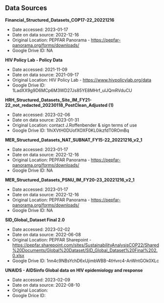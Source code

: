 ## Data Sources

**Financial_Structured_Datasets_COP17-22_20221216**
  - Date accessed: 2023-01-17
  - Date on data source: 2022-12-16
  - Original Location: PEPFAR Panorama - https://pepfar-panorama.org/forms/downloads/
  - Google Drive ID: NA
  
**HIV Policy Lab - Policy Data**
  - Date accessed: 2021-11-09
  - Date on data source: 2021-09-17
  - Original Location: HIV Policy Lab - https://www.hivpolicylab.org/data
  - Google Drive ID: 1LadXX9g9D6MCp6M3WD27Js85YE8MHrf_ulJQmRVduCU
  
**HRH_Structured_Datasets_Site_IM_FY21-22_not_redacted_20230118_PostClean_Adjusted (1)**
  - Date accessed: 2023-02-06
  - Date on data source: 2023-01-31
  - Original Location: contact J.Roffenbender & sign terms of use
  - Google Drive ID: 1IhiXVtH0DUofXOXF0KL0ikzfdT0ROmBq
  
**MER_Structured_Datasets_NAT_SUBNAT_FY15-22_20221216_v2_1**
  - Date accessed: 2023-01-17
  - Date on data source: 2022-12-16
  - Original Location: PEPFAR Panorama - https://pepfar-panorama.org/forms/downloads/
  - Google Drive ID: NA
  
**MER_Structured_Datasets_PSNU_IM_FY20-23_20221216_v2_1**
  - Date accessed: 2023-01-17
  - Date on data source: 2022-12-16
  - Original Location: PEPFAR Panorama - https://pepfar-panorama.org/forms/downloads/
  - Google Drive ID: NA
  
**SID_Global_Dataset Final 2.0**
  - Date accessed: 2023-02-02
  - Date on data source: 2022-06-08
  - Original Location: PEPFAR Sharepoint - https://pepfar.sharepoint.com/sites/SustainabilityAnalysisCOP22/Shared%20Documents/Global%20Dataset/SID_Global_Dataset%20Final%202.0.xlsx
  - Google Drive ID: 1nn4c9NBsYchD6xUjimbWBB-4tHvrc4-AnWntGOk0XLc
  
**UNAIDS - AIDSinfo Global data on HIV epidemiology and response**
  - Date accessed: 2023-02-09
  - Date on data source: 2022-08-10
  - Original Location:
  - Google Drice ID:
